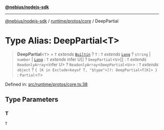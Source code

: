 [**@nebius/nodejs-sdk**](../../../../README.md)

***

[@nebius/nodejs-sdk](../../../../README.md) / [runtime/protos/core](../README.md) / DeepPartial

# Type Alias: DeepPartial\<T\>

> **DeepPartial**\<`T`\> = `T` *extends* [`Builtin`](Builtin.md) ? `T` : `T` *extends* [`Long`](../classes/Long.md) ? `string` \| `number` \| [`Long`](../classes/Long.md) : `T` *extends* infer U[] ? `DeepPartial`\<`U`\>[] : `T` *extends* `ReadonlyArray`\<infer U\> ? `ReadonlyArray`\<`DeepPartial`\<`U`\>\> : `T` *extends* `object` ? `{ [K in Exclude<keyof T, "$type">]?: DeepPartial<T[K]> }` : `Partial`\<`T`\>

Defined in: [src/runtime/protos/core.ts:38](https://github.com/nebius/nodejs-sdk/blob/a37d220b2851e3bf0d396cb03828d544f584df45/src/runtime/protos/core.ts#L38)

## Type Parameters

### T

`T`
